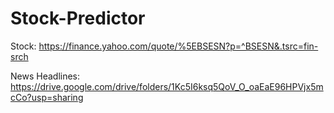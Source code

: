 # Stock-Predictor

Stock: https://finance.yahoo.com/quote/%5EBSESN?p=^BSESN&.tsrc=fin-srch

News Headlines: https://drive.google.com/drive/folders/1Kc5I6ksq5QoV_O_oaEaE96HPVjx5mcCo?usp=sharing

